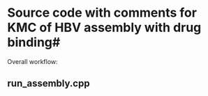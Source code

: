 # Source code with comments for KMC of HBV assembly with drug binding#
Overall workflow:
## run_assembly.cpp ##